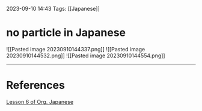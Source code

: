 2023-09-10 14:43
Tags: [[Japanese]]

# no particle in Japanese
![[Pasted image 20230910144337.png]]
![[Pasted image 20230910144532.png]]
![[Pasted image 20230910144554.png]]

___
# References
[Lesson 6 of Org. Japanese](https://www.youtube.com/watch?v=iyVZlaEqU24&list=PLg9uYxuZf8x_A-vcqqyOFZu06WlhnypWj&index=6)